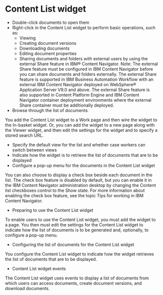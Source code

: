 # Content List widget

- Double-click documents to open them
- Right-click in the Content List widget to perform basic operations, such as:
    - Viewing
    - Creating document versions
    - Downloading documents
    - Editing document properties
    - Sharing documents and folders with external users by using the external
Share feature in IBM® Content
Navigator. 
Note: The external Share feature must be configured in IBM Content
Navigator before you can share documents and
folders externally. The external Share feature is supported in IBM Business Automation
Workflow with an external IBM Content
Navigator deployed on WebSphere® Application
Server V9.0 and above. The external Share feature is also
supported in Content Platform Engine and IBM Content
Navigator container deployment environments
where the external Share container must be additionally deployed.
- Browse through the list of documents

You add the Content List widget to a Work page
and then wire the widget to the In-basket widget. Or, you can add
the widget to a new page along with the Viewer widget, and then edit
the settings for the widget and to specify a stored search URL.

- Specify the default view for the list and whether case workers can switch
                    between views
- Indicate how the widget is to retrieve the list of documents that
are to be displayed
- Configure a pop-up menu for the documents in the Content List
widget

You can also choose to display a check box beside each document in the
list. The check box feature is disabled by default, but you can enable it in the IBM Content
Navigator administration desktop by changing the
Content list checkboxes control to the Show state. For
more information about enabling the check box feature, see the topic Tips for working in IBM Content Navigator.

- Preparing to use the Content List widget

To enable users to use the Content List widget, you must add the widget to a page. You then must edit the settings for the Content List widget to indicate how the list of documents is to be generated and, optionally, to configure a pop-up menu.
- Configuring the list of documents for the Content List widget

You configure the Content List widget to indicate how the widget retrieves the list of documents that are to be displayed.
- Content List widget events

The Content List widget uses events to display a list of documents from which users can access documents, create document versions, and download documents.